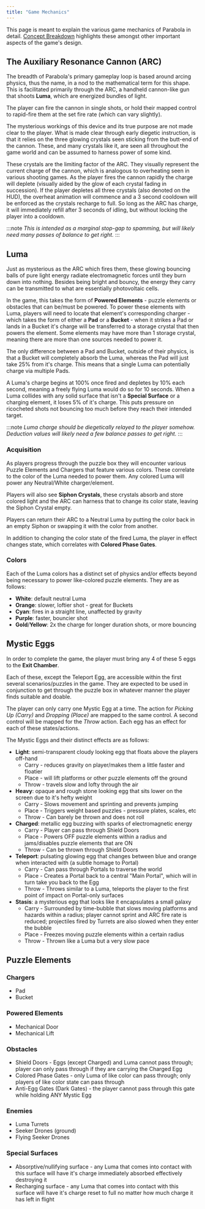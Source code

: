 ```yaml
---
title: "Game Mechanics"
---
```


This page is meant to explain the various game mechanics of Parabola in detail. [Concept Breakdown](charter/breakdown/) highlights these amongst other important aspects of the game's design.

## The Auxiliary Resonance Cannon (ARC)

The breadth of Parabola's primary gameplay loop is based around arcing physics, thus the name, in a nod to the mathematical term for this shape. This is facilitated primarily through the ARC, a handheld cannon-like gun that shoots **Luma**, which are energized bundles of light.

The player can fire the cannon in single shots, or hold their mapped control to rapid-fire them at the set fire rate (which can vary slightly).

The mysterious workings of this device and its true purpose are not made clear to the player. What is made clear through early diegetic instruction, is that it relies on the three glowing crystals seen sticking from the butt-end of the cannon. These, and many crystals like it, are seen all throughout the game world and can be assumed to harness power of some kind.

These crystals are the limiting factor of the ARC. They visually represent the current charge of the cannon, which is analogous to overheating seen in various shooting games. As the player fires the cannon rapidly the charge will deplete (visually aided by the glow of each crystal fading in succession). If the player depletes all three crystals (also denoted on the HUD), the overheat animation will commence and a 3 second cooldown will be enforced as the crystals recharge to full. So long as the ARC has charge, it will immediately refill after 3 seconds of idling, but without locking the player into a cooldown.

:::note
_This is intended as a marginal stop-gap to spamming, but will likely need many passes of balance to get right._
:::

## Luma

Just as mysterious as the ARC which fires them, these glowing bouncing balls of pure light energy radiate electromagnetic forces until they burn down into nothing. Besides being bright and bouncy, the energy they carry can be transmitted to what are essentially photovoltaic cells.

In the game, this takes the form of **Powered Elements** - puzzle elements or obstacles that can be/must be powered. To power these elements with Luma, players will need to locate that element's corresponding charger - which takes the form of either a **Pad** or a **Bucket** - when it strikes a Pad or lands in a Bucket it's charge will be transferred to a storage crystal that then powers the element. Some elements may have more than 1 storage crystal, meaning there are more than one sources needed to power it.

The only difference between a Pad and Bucket, outside of their physics, is that a Bucket will completely absorb the Luma, whereas the Pad will just take 25% from it's charge. This means that a single Luma can potentially charge via multiple Pads.

A Luma's charge begins at 100% once fired and depletes by 10% each second, meaning a freely flying Luma would do so for 10 seconds. When a Luma collides with any solid surface that isn't a **Special Surface** or a charging element, it loses 5% of it's charge. This puts pressure on ricocheted shots not bouncing too much before they reach their intended target.

:::note
_Luma charge should be diegetically relayed to the player somehow. Deduction values will likely need a few balance passes to get right._
:::

### Acquisition

As players progress through the puzzle box they will encounter various Puzzle Elements and Chargers that feature various colors. These correlate to the color of the Luma needed to power them. Any colored Luma will power any Neutral/White charger/element.

Players will also see **Siphon Crystals**, these crystals absorb and store colored light and the ARC can harness that to change its color state, leaving the Siphon Crystal empty.

Players can return their ARC to a Neutral Luma by putting the color back in an empty Siphon or swapping it with the color from another.

In addition to changing the color state of the fired Luma, the player in effect changes state, which correlates with **Colored Phase Gates**.

### Colors

Each of the Luma colors has a distinct set of physics and/or effects beyond being necessary to power like-colored puzzle elements. They are as follows:

- **White**: default neutral Luma
- **Orange**: slower, loftier shot - great for Buckets
- **Cyan**: fires in a straight line, unaffected by gravity
- **Purple**: faster, bouncier shot
- **Gold**/**Yellow**: 2x the charge for longer duration shots, or more bouncing

## Mystic Eggs

In order to complete the game, the player must bring any 4 of these 5 eggs to the **Exit Chamber**.

Each of these, except the Teleport Egg, are accessible within the first several scenarios/puzzles in the game. They are expected to be used in conjunction to get through the puzzle box in whatever manner the player finds suitable and doable.

The player can only carry one Mystic Egg at a time. The action for _Picking Up (Carry)_ and _Dropping (Place)_ are mapped to the same control. A second control will be mapped for the _Throw_ action. Each egg has an effect for each of these states/actions.

The Mystic Eggs and their distinct effects are as follows:

- **Light**: semi-transparent cloudy looking egg that floats above the players off-hand
  - Carry - reduces gravity on player/makes them a little faster and floatier
  - Place - will lift platforms or other puzzle elements off the ground
  - Throw - travels slow and lofty through the air
- **Heavy**: opaque and rough stone looking egg that sits lower on the screen due to it's hefty weight
  - Carry - Slows movement and sprinting and prevents jumping
  - Place - Triggers weight based puzzles - pressure plates, scales, etc
  - Throw - Can barely be thrown and does not roll
- **Charged**: metallic egg buzzing with sparks of electromagnetic energy
  - Carry - Player can pass through Shield Doors
  - Place - Powers OFF puzzle elements within a radius and jams/disables puzzle elements that are ON
  - Throw - Can be thrown through Shield Doors
- **Teleport**: pulsating glowing egg that changes between blue and orange when interacted with (a subtle homage to Portal)
  - Carry - Can pass through Portals to traverse the world
  - Place - Creates a Portal back to a central "Main Portal", which will in turn take you back to the Egg
  - Throw - Throws similar to a Luma, teleports the player to the first point of impact on Portal-only surfaces
- **Stasis**: a mysterious egg that looks like it encapsulates a small galaxy
  - Carry - Surrounded by time-bubble that slows moving platforms and hazards within a radius; player cannot sprint and ARC fire rate is reduced; projectiles fired by Turrets are also slowed when they enter the bubble
  - Place - Freezes moving puzzle elements within a certain radius
  - Throw - Thrown like a Luma but a very slow pace

## Puzzle Elements

### Chargers

- Pad
- Bucket

### Powered Elements

- Mechanical Door
- Mechanical Lift

### Obstacles

- Shield Doors - Eggs (except Charged) and Luma cannot pass through; player can only pass through if they are carrying the Charged Egg
- Colored Phase Gates - only Luma of like color can pass through; only players of like color state can pass through
- Anti-Egg Gates (Dark Gates) - the player cannot pass through this gate while holding ANY Mystic Egg

### Enemies

- Luma Turrets
- Seeker Drones (ground)
- Flying Seeker Drones

### Special Surfaces

- Absorptive/nullifying surface - any Luma that comes into contact with this surface will have it's charge immediately absorbed effectively destroying it
- Recharging surface - any Luma that comes into contact with this surface will have it's charge reset to full no matter how much charge it has left in flight
